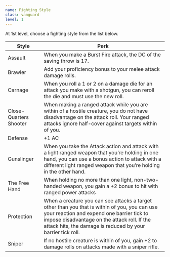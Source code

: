 ```yaml
---
name: Fighting Style
class: vanguard
level: 1
---
```

At 1st level, choose a fighting style from the list below.

Style | Perk
--- | ---
Assault | When you make a Burst Fire attack, the DC of the saving throw is 17.
Brawler | Add your proficiency bonus to your melee attack damage rolls.
Carnage | When you roll a 1 or 2 on a damage die for an attack you make with a shotgun, you can reroll the die and must use the new roll.
Close-Quarters Shooter | When making a ranged attack while you are within <me-distance length="5" /> of a hostile creature, you do not have disadvantage on the attack roll. Your ranged attacks ignore half-cover against targets within <me-distance length="25" /> of you.
Defense | +1 AC
Gunslinger | When you take the Attack action and attack with a light ranged weapon that you’re holding in one hand, you can use a bonus action to attack with a different light ranged weapon that you’re holding in the other hand.
The Free Hand | When holding no more than one light, non-two-handed weapon, you gain a +2 bonus to hit with ranged power attacks
Protection | When a creature you can see attacks a target other than you that is within <me-distance length="5" /> of you, you can use your reaction and expend one barrier tick to impose disadvantage on the attack roll. If the attack hits, the damage is reduced by your barrier tick roll.
Sniper | If no hostile creature is within <me-distance length="25" /> of you, gain +2 to damage rolls on attacks made with a sniper rifle.
